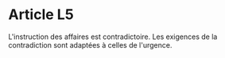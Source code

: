 # Article L5

L'instruction des affaires est contradictoire. Les exigences de la contradiction sont adaptées à celles de l'urgence.
